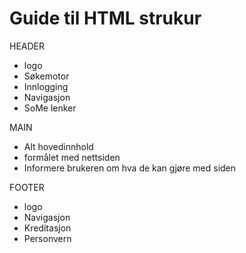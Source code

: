 # Guide til HTML strukur

HEADER
- logo
- Søkemotor
- Innlogging
- Navigasjon
- SoMe lenker

MAIN
- Alt hovedinnhold
- formålet med nettsiden
- Informere brukeren om hva de kan gjøre med siden

FOOTER
- logo
- Navigasjon
- Kreditasjon
- Personvern